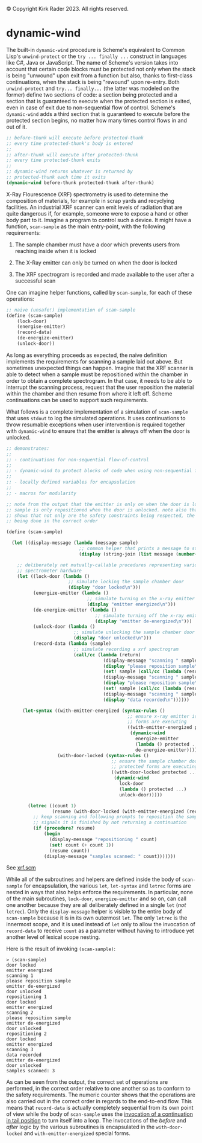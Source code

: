 &copy; Copyright Kirk Rader 2023. All rights reserved.

# dynamic-wind

The built-in `dynamic-wind` procedure is Scheme's equivalent to Common Lisp's
`unwind-protect` or the `try ... finally ...` construct in languages like C#,
Java or JavaScript. The name of Scheme's version takes into account that certain
code blocks must be protected not only when the stack is being "unwound" upon
exit from a function but also, thanks to first-class continuations, when the
stack is being "rewound" upon re-entry. Both `unwind-protect` and `try...
finally...` (the latter was modeled on the former) define two sections of code:
a section being protected and a section that is guaranteed to execute when the
protected section is exited, even in case of exit due to non-sequential flow of
control. Scheme's `dynamic-wind` adds a third section that is guaranteed to
execute before the protected section begins, no matter how many times control
flows in and out of it.

```scheme
;; before-thunk will execute before protected-thunk
;; every time protected-thunk's body is entered
;;
;; after-thunk will execute after protected-thunk
;; every time protected-thunk exits
;;
;; dynamic-wind returns whatever is returned by
;; protected-thunk each time it exits
(dynamic-wind before-thunk protected-thunk after-thunk)
```

X-Ray Flourescence (XRF) spectrometry is used to determine the composition of
materials, for example in scrap yards and recyclying facilities. An industrial
XRF scanner can emit levels of radiation that are quite dangerous if, for
example, someone were to expose a hand or other body part to it. Imagine a
program to control such a device. It might have a function, `scan-sample` as the
main entry-point, with the following requirements:

1. The sample chamber must have a door which prevents users from reaching inside
   when it is locked

2. The X-Ray emitter can only be turned on when the door is locked

3. The XRF spectrogram is recorded and made available to the user after a
   successful scan

One can imagine helper functions, called by `scan-sample`, for each of these operations:

```scheme
;; naive (unsafe!) implementation of scan-sample
(define (scan-sample)
    (lock-door)
    (energise-emitter)
    (record-data)
    (de-energize-emitter)
    (unlock-door))
```

As long as everything proceeds as expected, the naive definition implements the
requirements for scanning a sample laid out above. But sometimes unexpected
things can happen. Imagine that the XRF scanner is able to detect when a sample
must be repositioned within the chamber in order to obtain a complete
spectrogram. In that case, it needs to be able to interrupt the scanning
process, request that the user reposition the material within the chamber and
then resume from where it left off. Scheme continuations can be used to support
such requirements.

What follows is a complete implementation of a simulation of `scan-sample` that
uses `stdout` to log the simulated operations. It uses continuations to throw
resumable exceptions when user intervention is required together with
`dynamic-wind` to ensure that the emitter is always off when the door is
unlocked.

<a id="drill-hole"></a>

```scheme
;; demonstrates:
;;
;; - continuations for non-sequential flow-of-control
;;
;; - dynamic-wind to protect blocks of code when using non-sequential flows-of-control
;;
;; - locally defined variables for encapsulation
;;
;; - macros for modularity

;; note from the output that the emitter is only on when the door is locked and the
;; sample is only repositioned when the door is unlocked. note also that the counter
;; shows that not only are the safety constraints being respected, the operations are
;; being done in the correct order

(define (scan-sample)

  (let ((display-message (lambda (message sample)
                           ;; common helper that prints a message to stdout
                           (display (string-join (list message (number->string sample) "\n") "")))))

    ;; deliberately not mutually-callable procedures representing various states of the xrf
    ;; spectrometer hardware
    (let ((lock-door (lambda ()
                       ;; simulate locking the sample chamber door
                       (display "door locked\n")))
          (energize-emitter (lambda ()
                              ;; simulate turning on the x-ray emitter
                              (display "emitter energized\n")))
          (de-energize-emitter (lambda ()
                                 ;; simulate turning off the x-ray emitter
                                 (display "emitter de-energized\n")))
          (unlock-door (lambda ()
                         ;; simulate unlocking the sample chamber door
                         (display "door unlocked\n")))
          (record-data (lambda (sample)
                         ;; simulate recording a xrf spectrogram
                         (call/cc (lambda (return)
                                    (display-message "scanning " sample)
                                    (display "please reposition sample\n")
                                    (set! sample (call/cc (lambda (resume) (return resume))))
                                    (display-message "scanning " sample)
                                    (display "please reposition sample\n")
                                    (set! sample (call/cc (lambda (resume) (return resume))))
                                    (display-message "scanning " sample)
                                    (display "data recorded\n"))))))

      (let-syntax ((with-emitter-energized (syntax-rules ()
                                             ;; ensure x-ray emitter is on only while the protected
                                             ;; forms are executing
                                             ((with-emitter-energized protected ...)
                                              (dynamic-wind
                                                energize-emitter
                                                (lambda () protected ...)
                                                de-energize-emitter))))
                   (with-door-locked (syntax-rules ()
                                       ;; ensure the sample chamber door is locked while the
                                       ;; protected forms are executing
                                       ((with-door-locked protected ...)
                                        (dynamic-wind
                                          lock-door
                                          (lambda () protected ...)
                                          unlock-door)))))

        (letrec ((count 1)
                 (resume (with-door-locked (with-emitter-energized (record-data count)))))
          ;; keep scanning and following prompts to reposition the sample until record-data
          ;; signals it is finished by not returning a continuation
          (if (procedure? resume)
              (begin
                (display-message "repositioning " count)
                (set! count (+ count 1))
                (resume count))
              (display-message "samples scanned: " count)))))))
```

See [xrf.scm](xrf.scm)


While all of the subroutines and helpers are defined inside the body of
`scan-sample` for encapsulation, the various `let`, `let-syntax` and `letrec`
forms are nested in ways that also helps enforce the requirements. In
particular, none of the main subroutines, `lock-door`, `energize-emitter` and so
on, can call one another because they are all deliberately defined in a single
`let` (_not_ `letrec`). Only the `display-message` helper is visible to the
entire body of `scan-sample` because it is in its own outermost `let`. The only
`letrec` is the innermost scope, and it is used instead of `let` only to allow
the invocation of `record-data` to receive `count` as a parameter without having
to introduce yet another level of lexical scope nesting.

Here is the result of invoking `(scan-sample)`:

```
> (scan-sample)
door locked
emitter energized
scanning 1
please reposition sample
emitter de-energized
door unlocked
repositioning 1
door locked
emitter energized
scanning 2
please reposition sample
emitter de-energized
door unlocked
repositioning 2
door locked
emitter energized
scanning 3
data recorded
emitter de-energized
door unlocked
samples scanned: 3
```

As can be seen from the output, the correct set of operations are performed, in
the correct order relative to one another so as to conform to the safety
requirements. The numeric counter shows that the operations are also carried out
in the correct order in regards to the end-to-end flow. This means that
`record-data` is actually completely sequential from its own point of view while
the body of `scan-sample` uses the [invocation of a continuation in tail
position](tail-recursion.md) to turn itself into a loop. The invocations of the
_before_ and _after_ logic by the various subroutines is encapsulated in the
`with-door-locked` and `with-emitter-energized` special forms.
